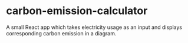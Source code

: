 # carbon-emission-calculator
A small React app which takes electricity usage as an input and displays corresponding carbon emission in a diagram.
